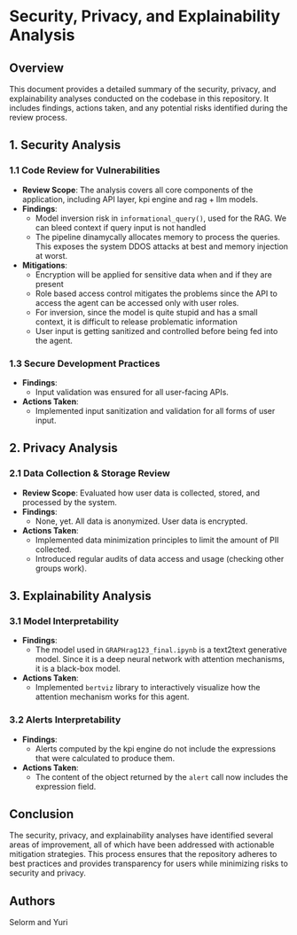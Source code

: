 # Security, Privacy, and Explainability Analysis

## Overview

This document provides a detailed summary of the security, privacy, and explainability analyses conducted on the codebase in this repository. It includes findings, actions taken, and any potential risks identified during the review process.

## 1. Security Analysis

### 1.1 Code Review for Vulnerabilities
- **Review Scope**: The analysis covers all core components of the application, including API layer, kpi engine and rag + llm models.
- **Findings**:
    - Model inversion risk in `informational_query()`, used for the RAG. We can bleed context if query input is not handled
    - The pipeline dinamycally allocates memory to process the queries. This exposes the system DDOS attacks at best and memory injection at worst. 
- **Mitigations**:
    - Encryption will be applied for sensitive data when and if they are present
    - Role based access control mitigates the problems since the API to access the agent can be accessed only with user roles.
    - For inversion, since the model is quite stupid and has a small context, it is difficult to release problematic information
    - User input is getting sanitized and controlled before being fed into the agent.

### 1.3 Secure Development Practices
- **Findings**:
    - Input validation was ensured for all user-facing APIs.
- **Actions Taken**: 
    - Implemented input sanitization and validation for all forms of user input.

## 2. Privacy Analysis

### 2.1 Data Collection & Storage Review
- **Review Scope**: Evaluated how user data is collected, stored, and processed by the system.
- **Findings**:
    - None, yet. All data is anonymized. User data is encrypted.
- **Actions Taken**:
    - Implemented data minimization principles to limit the amount of PII collected.
    - Introduced regular audits of data access and usage (checking other groups work).

## 3. Explainability Analysis

### 3.1 Model Interpretability
- **Findings**:
    - The model used in `GRAPHrag123_final.ipynb` is a text2text generative model. Since it is a deep neural network with attention mechanisms, it is a black-box model.
- **Actions Taken**:
    - Implemented `bertviz` library to interactively visualize how the attention mechanism works for this agent.

### 3.2 Alerts Interpretability
- **Findings**:
    - Alerts computed by the kpi engine do not include the expressions that were calculated to produce them. 
- **Actions Taken**:
    - The content of the object returned by the `alert` call now includes the expression field.

## Conclusion

The security, privacy, and explainability analyses have identified several areas of improvement, all of which have been addressed with actionable mitigation strategies. This process ensures that the repository adheres to best practices and provides transparency for users while minimizing risks to security and privacy.

## Authors

Selorm and Yuri